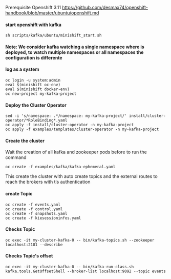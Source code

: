 Prerequisite Openshift 3.11
https://github.com/desmax74/openshift-handbook/blob/master/ubuntu/openshift.md

#### start openshift with kafka 
```console
sh scripts/kafka/ubuntu/minishift_start.sh 
```

#### Note:  We consider kafka watching a single namespace where is deployed, to watch multiple namespaces or all namespaces the configuration is differente
#### log as a system
```console 
oc login -u system:admin
eval $(minishift oc-env) 
eval $(minishift docker-env)
oc new-project my-kafka-project
```

#### Deploy the Cluster Operator
```console 
sed -i 's/namespace: .*/namespace: my-kafka-project/' install/cluster-operator/*RoleBinding*.yaml
oc apply -f install/cluster-operator -n my-kafka-project
oc apply -f examples/templates/cluster-operator -n my-kafka-project
```
#### Create the cluster
Wait the creation of all kafka and zookeeper pods before to run the command
```console 
oc create -f examples/kafka/kafka-ephemeral.yaml
```
This create the cluster with auto create topics and the external routes to reach the brokers with tls authentication
#### create Topic
```console 
oc create -f events.yaml
oc create -f control.yaml
oc create -f snapshots.yaml
oc create -f kiesessioninfos.yaml
```
#### Checks Topic
```console 
oc exec -it my-cluster-kafka-0 -- bin/kafka-topics.sh --zookeeper localhost:2181 --describe
```
#### Checks Topic's offset
```console 
oc exec -it my-cluster-kafka-0 -- bin/kafka-run-class.sh kafka.tools.GetOffsetShell --broker-list localhost:9092 --topic events
```
